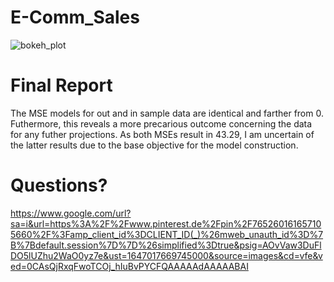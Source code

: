 # E-Comm_Sales

![bokeh_plot](https://user-images.githubusercontent.com/97075894/157712953-e9bd19d1-1804-4c26-bae2-f225de0c2209.png)

# Final Report 
The MSE models for out and in sample data are identical and farther from 0. Futhermore, this reveals a more precarious outcome concerning the data for any futher projections. As both MSEs result in 43.29, I am uncertain of the latter results due to the base objective for the model construction.

# Questions?
https://www.google.com/url?sa=i&url=https%3A%2F%2Fwww.pinterest.de%2Fpin%2F765260161657105660%2F%3Famp_client_id%3DCLIENT_ID(_)%26mweb_unauth_id%3D%7B%7Bdefault.session%7D%7D%26simplified%3Dtrue&psig=AOvVaw3DuFlDO5lUZhu2WaO0yz7e&ust=1647017669745000&source=images&cd=vfe&ved=0CAsQjRxqFwoTCOj_hIuBvPYCFQAAAAAdAAAAABAI
